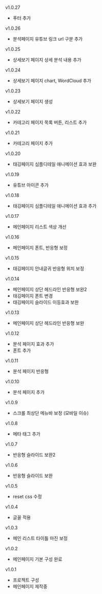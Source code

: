 v1.0.27
- 푸터 추가

v1.0.26
- 분석페이지 유튜브 링크 url 구분 추가

v1.0.25
- 상세보기 페이지 상세 분석 내용 추가

v1.0.24
- 상세보기 페이지 chart, WordCloud 추가

v1.0.23
- 상세보기 페이지 생성

v1.0.22
- 카테고리 페이지 목록 버튼, 리스트 추가

v1.0.21
- 카테고리 페이지 추가

v1.0.20
- 태깅페이지 심플디테일 애니메이션 효과 보완

v1.0.19
- 유튜브 아이콘 추가

v1.0.18
- 태깅페이지 심플디테일 애니메이션 효과 추가

v1.0.17
- 메인페이지 리스트 색상 개선

v1.0.16
- 메인페이지 폰트, 반응형 보정

v1.0.15
- 태깅페이지 안내글귀 반응형 위치 보정

v1.0.14
- 메인페이지 상단 헤드라인 반응형 보완2
- 태깅페이지 폰트 변경
- 태깅페이지 슬라이드 이등효과 보완

v1.0.13
- 메인페이지 상단 헤드라인 반응형 보완

v1.0.12
- 분석 페이지 효과 추가
- 폰트 추가

v1.0.11
- 분석 페이지 반응형

v1.0.10
- 분석 페이지 추가

v1.0.9
- 스크롤 최상단 메뉴바 보정 (모바일 이슈)

v1.0.8
- 메타 태그 추가

v1.0.7
- 반응형 슬라이드 보완2

v1.0.6
- 반응형 슬라이드 보완

v1.0.5
- reset css 수정

v1.0.4
- 글꼴 적용

v1.0.3
- 메인 리스트 타이틀 마진 보정

v1.0.2
- 메인페이지 기본 구성 완료

v1.0.1
- 프로젝트 구성
- 메인페이지 제작중